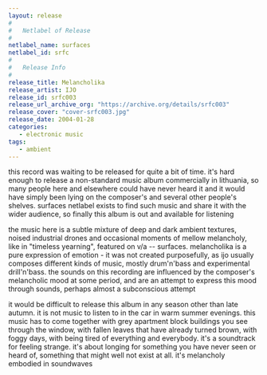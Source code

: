 ```yaml
---
layout: release
#
#   Netlabel of Release
#
netlabel_name: surfaces
netlabel_id: srfc
#
#   Release Info
#
release_title: Melancholika
release_artist: IJO
release_id: srfc003
release_url_archive_org: "https://archive.org/details/srfc003"
release_cover: "cover-srfc003.jpg"
release_date: 2004-01-28
categories:
   - electronic music
tags:
   - ambient
---
```

this record was waiting to be released for quite a bit of time. it's hard enough to release a non-standard music album commercially in lithuania, so many people here and elsewhere could have never heard it and it would have simply been lying on the composer's and several other people's shelves. surfaces netlabel exists to find such music and share it with the wider audience, so finally this album is out and available for listening

the music here is a subtle mixture of deep and dark ambient textures, noised industrial drones and occasional moments of mellow melancholy, like in "timeless yearning", featured on v/a -- surfaces. melancholika is a pure expression of emotion - it was not created purposefully, as ijo usually composes different kinds of music, mostly drum'n'bass and experimental drill'n'bass. the sounds on this recording are influenced by the composer's melancholic mood at some period, and are an attempt to express this mood through sounds, perhaps almost a subconscious attempt

it would be difficult to release this album in any season other than late autumn. it is not music to listen to in the car in warm summer evenings. this music has to come together with grey apartment block buildings you see through the window, with fallen leaves that have already turned brown, with foggy days, with being tired of everything and everybody. it's a soundtrack for feeling strange. it's about longing for something you have never seen or heard of, something that might well not exist at all. it's melancholy embodied in soundwaves
